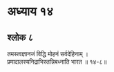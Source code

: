 # अध्याय १४

## श्लोक ८

तमस्त्वज्ञानजं विद्धि मोहनं सर्वदेहिनाम् ।<br>प्रमादालस्यनिद्राभिस्तन्निबध्नाति भारत ॥ १४-८॥<br><br>

